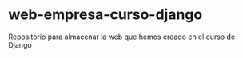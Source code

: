 # web-empresa-curso-django
Repositorio para almacenar la web que hemos creado en el curso de Django
